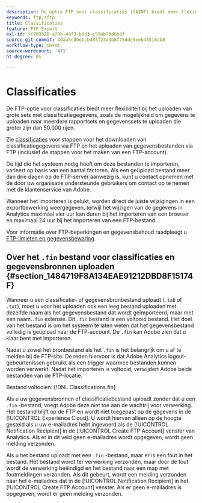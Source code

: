 ```yaml
---
description: De optie FTP voor classificaties (SAINT) biedt meer flexibiliteit bij het uploaden van grote sets met classificatiegegevens, zoals de mogelijkheid om gegevens te uploaden naar meerdere rapportsets en om gegevenssets te uploaden die groter zijn dan 50.000 rijen.
keywords: ftp;sftp
title: Classificaties
feature: FTP Export
exl-id: fc783328-a70b-4af3-b3d3-c59ab79d6b8f
source-git-commit: 4daa5c8bdbcb483f23a3b8f75dde9eeb48516db8
workflow-type: tm+mt
source-wordcount: '471'
ht-degree: 0%

---
```


# Classificaties

De FTP-optie voor classificaties biedt meer flexibiliteit bij het uploaden van grote sets met classificatiegegevens, zoals de mogelijkheid om gegevens te uploaden naar meerdere rapportsets en gegevenssets te uploaden die groter zijn dan 50.000 rijen.

Zie [classificaties](https://experienceleague.adobe.com/docs/analytics/components/classifications/classifications-importer/c-working-with-saint.html?lang=nl-NL) voor stappen voor het downloaden van classificatiegegevens via FTP en het uploaden van gegevensbestanden via FTP (inclusief de stappen voor het maken van een FTP-account).

De tijd die het systeem nodig heeft om deze bestanden te importeren, varieert op basis van een aantal factoren. Als een geüpload bestand meer dan drie dagen op de FTP-server aanwezig is, kunt u contact opnemen met de door uw organisatie ondersteunde gebruikers om contact op te nemen met de klantenservice van Adobe.

Wanneer het importeren is gelukt, worden direct de juiste wijzigingen in een exportbewerking weergegeven, terwijl het wijzigen van de gegevens in Analytics maximaal vier uur kan duren bij het importeren van een browser en maximaal 24 uur bij het importeren van een FTP-bestand.

Voor informatie over FTP-beperkingen en gegevensbehoud raadpleegt u [FTP-limieten en gegevensbewaring](/help/export/ftp-and-sftp/ftp-limits.md).

## Over het `.fin` bestand voor classificaties en gegevensbronnen uploaden {#section_1484719F8A134EAE91212DBD8F15174F}

Wanneer u een classificatie- of gegevensbronbestand uploadt (`.tab` of `.txt`), moet u voor het uploaden ook een leeg bestand uploaden met dezelfde naam als het gegevensbestand dat wordt geïmporteerd, maar met een naam.`.fin` extensie. Dit `.fin` bestand is een voltooid bestand. Het doel van het bestand is om het systeem te laten weten dat het gegevensbestand volledig is geüpload naar de FTP-account. De `.fin` kan Adobe zien dat u klaar bent met importeren.

Nadat u zowel het bronbestand als het `.fin` is het belangrijk om u af te melden bij de FTP-site. De reden hiervoor is dat Adobe Analytics logout-gebeurtenissen gebruikt als een trigger waarmee bestanden kunnen worden verwerkt. Nadat het importeren is voltooid, verwijdert Adobe beide bestanden van de FTP-locatie.

Bestand voltooien: [!DNL Classifications.fin]

Als u uw gegevensbronnen of classificatiebestand uploadt zonder dat u een `.fin` -bestand, voegt Adobe deze niet toe aan de wachtrij voor verwerking. Het bestand blijft op de FTP en wordt niet toegepast op de gegevens in de [!UICONTROL Experience Cloud]. U wordt hiervan alleen op de hoogte gesteld als u uw e-mailadres hebt ingevoerd als de [!UICONTROL Notification Recipient] in de [!UICONTROL Create FTP Account] venster van Analytics. Als er in dit veld geen e-mailadres wordt opgegeven, wordt geen melding verzonden.

Als u het bestand uploadt met een `.fin` -bestand, maar er is een fout in het bestand. Het bestand wordt ter verwerking verzonden, maar door de fout wordt de verwerking beëindigd en het bestand naar een map met foutmeldingen verzonden. Als dit gebeurt, wordt een melding verzonden naar het e-mailadres dat in de [!UICONTROL Notification Recipient] in het [!UICONTROL Create FTP Account] venster. Als er geen e-mailadres is opgegeven, wordt er geen melding verzonden.
